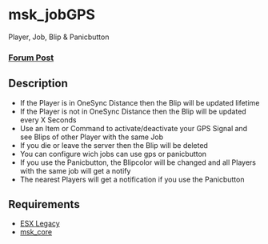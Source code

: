 # msk_jobGPS
Player, Job, Blip & Panicbutton

### [Forum Post](https://forum.cfx.re/t/msk-jobgps/5109080)

## Description
* If the Player is in OneSync Distance then the Blip will be updated lifetime
* If the Player is not in OneSync Distance then the Blip will be updated every X Seconds
* Use an Item or Command to activate/deactivate your GPS Signal and see Blips of other Player with the same Job
* If you die or leave the server then the Blip will be deleted
* You can configure wich jobs can use gps or panicbutton
* If you use the Panicbutton, the Blipcolor will be changed and all Players with the same job will get a notify
* The nearest Players will get a notification if you use the Panicbutton

## Requirements
* [ESX Legacy](https://github.com/esx-framework/esx_core)
* [msk_core](https://github.com/MSK-Scripts/msk_core)